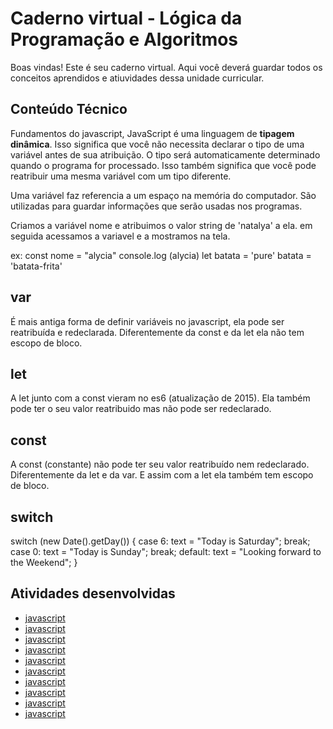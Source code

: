 # Caderno virtual - Lógica da Programação e Algoritmos
Boas vindas! Este é seu caderno virtual. Aqui você deverá guardar todos os conceitos aprendidos e atiuvidades dessa unidade curricular. 


## Conteúdo Técnico

Fundamentos do javascript, JavaScript é uma linguagem de __tipagem dinâmica__.
Isso significa que você não necessita declarar o tipo de uma variável antes de sua atribuição.
O tipo será automaticamente determinado quando o programa for processado.
Isso também significa que você pode reatribuir uma mesma variável com um tipo diferente.

Uma variável faz referencia a um espaço na memória do computador.
São utilizadas para guardar informações que serão usadas nos programas.

Criamos a variável nome e atribuimos o valor string de 'natalya' a ela.
em seguida acessamos a variavel e a mostramos na tela.

ex: 
const nome = "alycia"
console.log (alycia)
let batata = 'pure'
batata = 'batata-frita'
## var

É  mais antiga forma de definir variáveis no javascript, ela pode ser reatribuída e redeclarada. 
Diferentemente da const e da let ela não tem escopo de bloco.

## let

A let junto com a const vieram no es6 (atualização de 2015).
Ela também pode ter o seu valor reatribuido mas não pode ser redeclarado.

## const

A const (constante) não pode ter seu valor reatribuído nem redeclarado.
Diferentemente da let e da var. E assim com a let ela também tem escopo de bloco.

## switch

switch (new Date().getDay()) {
  case 6:
    text = "Today is Saturday";
    break;
  case 0:
    text = "Today is Sunday";
    break;
  default:
    text = "Looking forward to the Weekend";
}

## Atividades desenvolvidas
- [javascript](https://codepen.io/alyrdx29/pen/YzoEPNy)
- [javascript](https://codepen.io/alyrdx29/pen/WNqXvrY)
- [javascript](https://codepen.io/alyrdx29/pen/wvLyYJr)
- [javascript](https://codepen.io/alyrdx29/pen/OJervQe)
- [javascript](https://codepen.io/alyrdx29/pen/KKjypoP)
- [javascript](https://codepen.io/alyrdx29/pen/WNqYbLK)
- [javascript](https://codepen.io/alyrdx29/pen/BagYqWd)
- [javascript](https://codepen.io/alyrdx29/pen/YzoYdeK)
- [javascript](https://codepen.io/alyrdx29/pen/rNEYdVj)
- [javascript](https://codepen.io/alyrdx29/pen/gONXoZR)
